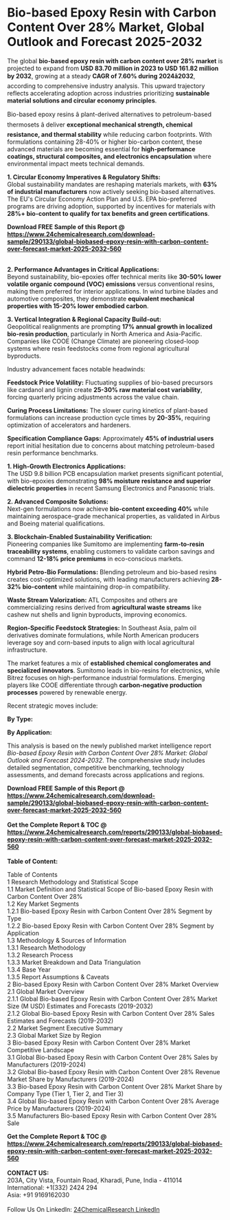 <h1>Bio-based Epoxy Resin with Carbon Content Over 28% Market, Global Outlook and Forecast 2025-2032</h1><p>The global <strong>bio-based epoxy resin with carbon content over 28% market</strong> is projected to expand from <strong>USD 83.70 million in 2023 to USD 161.82 million by 2032</strong>, growing at a steady <strong>CAGR of 7.60% during 2024â2032</strong>, according to comprehensive industry analysis. This upward trajectory reflects accelerating adoption across industries prioritizing <strong>sustainable material solutions and circular economy principles</strong>.</p><p>Bio-based epoxy resins â plant-derived alternatives to petroleum-based thermosets â deliver <strong>exceptional mechanical strength, chemical resistance, and thermal stability</strong> while reducing carbon footprints. With formulations containing 28-40% or higher bio-carbon content, these advanced materials are becoming essential for <strong>high-performance coatings, structural composites, and electronics encapsulation</strong> where environmental impact meets technical demands.</p><p><strong>1. Circular Economy Imperatives &amp; Regulatory Shifts:</strong><br>
Global sustainability mandates are reshaping materials markets, with <strong>63% of industrial manufacturers</strong> now actively seeking bio-based alternatives. The EU's Circular Economy Action Plan and U.S. EPA bio-preferred programs are driving adoption, supported by incentives for materials with <strong>28%+ bio-content to qualify for tax benefits and green certifications</strong>.</p><div><b>Download FREE Sample of this Report @ 
            <a href="https://www.24chemicalresearch.com/download-sample/290133/global-biobased-epoxy-resin-with-carbon-content-over-forecast-market-2025-2032-560">
            https://www.24chemicalresearch.com/download-sample/290133/global-biobased-epoxy-resin-with-carbon-content-over-forecast-market-2025-2032-560</a></b></div><br><p><strong>2. Performance Advantages in Critical Applications:</strong><br>
Beyond sustainability, bio-epoxies offer technical merits like <strong>30-50% lower volatile organic compound (VOC) emissions</strong> versus conventional resins, making them preferred for interior applications. In wind turbine blades and automotive composites, they demonstrate <strong>equivalent mechanical properties with 15-20% lower embodied carbon</strong>.</p><p><strong>3. Vertical Integration &amp; Regional Capacity Build-out:</strong><br>
Geopolitical realignments are prompting <strong>17% annual growth in localized bio-resin production</strong>, particularly in North America and Asia-Pacific. Companies like COOE (Change Climate) are pioneering closed-loop systems where resin feedstocks come from regional agricultural byproducts.</p><p>Industry advancement faces notable headwinds:</p><p><strong>Feedstock Price Volatility:</strong> Fluctuating supplies of bio-based precursors like cardanol and lignin create <strong>25-30% raw material cost variability</strong>, forcing quarterly pricing adjustments across the value chain.</p><p><strong>Curing Process Limitations:</strong> The slower curing kinetics of plant-based formulations can increase production cycle times by <strong>20-35%</strong>, requiring optimization of accelerators and hardeners.</p><p><strong>Specification Compliance Gaps:</strong> Approximately <strong>45% of industrial users</strong> report initial hesitation due to concerns about matching petroleum-based resin performance benchmarks.</p><p><strong>1. High-Growth Electronics Applications:</strong><br>
The USD 9.8 billion PCB encapsulation market presents significant potential, with bio-epoxies demonstrating <strong>98% moisture resistance and superior dielectric properties</strong> in recent Samsung Electronics and Panasonic trials.</p><p><strong>2. Advanced Composite Solutions:</strong><br>
Next-gen formulations now achieve <strong>bio-content exceeding 40%</strong> while maintaining aerospace-grade mechanical properties, as validated in Airbus and Boeing material qualifications.</p><p><strong>3. Blockchain-Enabled Sustainability Verification:</strong><br>
Pioneering companies like Sumitomo are implementing <strong>farm-to-resin traceability systems</strong>, enabling customers to validate carbon savings and command <strong>12-18% price premiums</strong> in eco-conscious markets.</p><p><strong>Hybrid Petro-Bio Formulations:</strong> Blending petroleum and bio-based resins creates cost-optimized solutions, with leading manufacturers achieving <strong>28-32% bio-content</strong> while maintaining drop-in compatibility.</p><p><strong>Waste Stream Valorization:</strong> ATL Composites and others are commercializing resins derived from <strong>agricultural waste streams</strong> like cashew nut shells and lignin byproducts, improving economics.</p><p><strong>Region-Specific Feedstock Strategies:</strong> In Southeast Asia, palm oil derivatives dominate formulations, while North American producers leverage soy and corn-based inputs to align with local agricultural infrastructure.</p><p>The market features a mix of <strong>established chemical conglomerates and specialized innovators</strong>. Sumitomo leads in bio-resins for electronics, while Bitrez focuses on high-performance industrial formulations. Emerging players like COOE differentiate through <strong>carbon-negative production processes</strong> powered by renewable energy.</p><p>Recent strategic moves include:</p><p><strong>By Type:</strong></p><p><strong>By Application:</strong></p><p>This analysis is based on the newly published market intelligence report <em>Bio-based Epoxy Resin with Carbon Content Over 28% Market: Global Outlook and Forecast 2024-2032</em>. The comprehensive study includes detailed segmentation, competitive benchmarking, technology assessments, and demand forecasts across applications and regions.</p><div><b>Download FREE Sample of this Report @ 
            <a href="https://www.24chemicalresearch.com/download-sample/290133/global-biobased-epoxy-resin-with-carbon-content-over-forecast-market-2025-2032-560">
            https://www.24chemicalresearch.com/download-sample/290133/global-biobased-epoxy-resin-with-carbon-content-over-forecast-market-2025-2032-560</a></b></div><br><div><b>Get the Complete Report & TOC @ 
            <a href="https://www.24chemicalresearch.com/reports/290133/global-biobased-epoxy-resin-with-carbon-content-over-forecast-market-2025-2032-560">
            https://www.24chemicalresearch.com/reports/290133/global-biobased-epoxy-resin-with-carbon-content-over-forecast-market-2025-2032-560</a></b></div><br>
            <b>Table of Content:</b><p>Table of Contents<br />
1 Research Methodology and Statistical Scope<br />
1.1 Market Definition and Statistical Scope of Bio-based Epoxy Resin with Carbon Content Over 28%<br />
1.2 Key Market Segments<br />
1.2.1 Bio-based Epoxy Resin with Carbon Content Over 28% Segment by Type<br />
1.2.2 Bio-based Epoxy Resin with Carbon Content Over 28% Segment by Application<br />
1.3 Methodology & Sources of Information<br />
1.3.1 Research Methodology<br />
1.3.2 Research Process<br />
1.3.3 Market Breakdown and Data Triangulation<br />
1.3.4 Base Year<br />
1.3.5 Report Assumptions & Caveats<br />
2 Bio-based Epoxy Resin with Carbon Content Over 28% Market Overview<br />
2.1 Global Market Overview<br />
2.1.1 Global Bio-based Epoxy Resin with Carbon Content Over 28% Market Size (M USD) Estimates and Forecasts (2019-2032)<br />
2.1.2 Global Bio-based Epoxy Resin with Carbon Content Over 28% Sales Estimates and Forecasts (2019-2032)<br />
2.2 Market Segment Executive Summary<br />
2.3 Global Market Size by Region<br />
3 Bio-based Epoxy Resin with Carbon Content Over 28% Market Competitive Landscape<br />
3.1 Global Bio-based Epoxy Resin with Carbon Content Over 28% Sales by Manufacturers (2019-2024)<br />
3.2 Global Bio-based Epoxy Resin with Carbon Content Over 28% Revenue Market Share by Manufacturers (2019-2024)<br />
3.3 Bio-based Epoxy Resin with Carbon Content Over 28% Market Share by Company Type (Tier 1, Tier 2, and Tier 3)<br />
3.4 Global Bio-based Epoxy Resin with Carbon Content Over 28% Average Price by Manufacturers (2019-2024)<br />
3.5 Manufacturers Bio-based Epoxy Resin with Carbon Content Over 28% Sale</p><div><b>Get the Complete Report & TOC @ 
            <a href="https://www.24chemicalresearch.com/reports/290133/global-biobased-epoxy-resin-with-carbon-content-over-forecast-market-2025-2032-560">
            https://www.24chemicalresearch.com/reports/290133/global-biobased-epoxy-resin-with-carbon-content-over-forecast-market-2025-2032-560</a></b></div><br><b>CONTACT US:</b><br>
            203A, City Vista, Fountain Road, Kharadi, Pune, India - 411014<br>
            International: +1(332) 2424 294<br>
            Asia: +91 9169162030 <br><br>
            Follow Us On LinkedIn: <a href="https://www.linkedin.com/company/24chemicalresearch/">24ChemicalResearch LinkedIn</a>